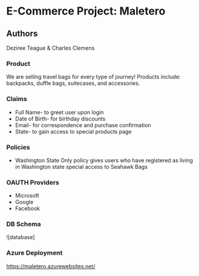 # E-Commerce Project: Maletero

## Authors

Deziree Teague & Charles Clemens

### Product

We are selling travel bags for every type of journey!  Products include: backpacks, duffle bags, suitecases, and accessories.

### Claims

* Full Name- to greet user upon login
* Date of Birth- for birthday discounts
* Email- for correspondence and purchase confirmation 
* State- to gain access to special products page

### Policies

* Washington State Only policy gives users who have registered as living in Washington state special access to Seahawk Bags

### OAUTH Providers

* Microsoft
* Google
* Facebook

### DB Schema

![database]

### Azure Deployment

<https://maletero.azurewebsites.net/>
